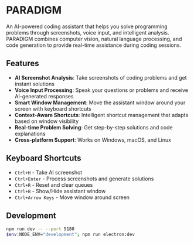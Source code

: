 # PARADIGM

An AI-powered coding assistant that helps you solve programming problems through screenshots, voice input, and intelligent analysis. PARADIGM combines computer vision, natural language processing, and code generation to provide real-time assistance during coding sessions.

## Features

- **AI Screenshot Analysis**: Take screenshots of coding problems and get instant solutions
- **Voice Input Processing**: Speak your questions or problems and receive AI-generated responses
- **Smart Window Management**: Move the assistant window around your screen with keyboard shortcuts
- **Context-Aware Shortcuts**: Intelligent shortcut management that adapts based on window visibility
- **Real-time Problem Solving**: Get step-by-step solutions and code explanations
- **Cross-platform Support**: Works on Windows, macOS, and Linux

## Keyboard Shortcuts

- `Ctrl+H` - Take AI screenshot
- `Ctrl+Enter` - Process screenshots and generate solutions
- `Ctrl+R` - Reset and clear queues
- `Ctrl+B` - Show/Hide assistant window
- `Ctrl+Arrow Keys` - Move window around screen

## Development

```bash
npm run dev -- --port 5180
$env:NODE_ENV="development"; npm run electron:dev
```